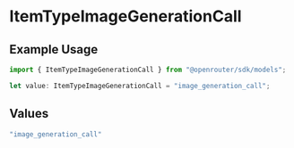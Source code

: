 # ItemTypeImageGenerationCall

## Example Usage

```typescript
import { ItemTypeImageGenerationCall } from "@openrouter/sdk/models";

let value: ItemTypeImageGenerationCall = "image_generation_call";
```

## Values

```typescript
"image_generation_call"
```